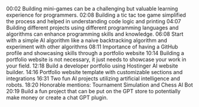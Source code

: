 00:02 Building mini-games can be a challenging but valuable learning experience for programmers.
02:08 Building a tic tac toe game simplified the process and helped in understanding code logic and printing
04:07 Building different projects using different programming languages and algorithms can enhance programming skills and knowledge.
06:08 Start with a simple AI algorithm like a naive backtracking algorithm and experiment with other algorithms
08:11 Importance of having a GitHub profile and showcasing skills through a portfolio website
10:14 Building a portfolio website is not necessary, it just needs to showcase your work in your field.
12:18 Build a developer portfolio using Hostinger AI website builder.
14:16 Portfolio website template with customizable sections and integrations
16:31 Two fun AI projects utilizing artificial intelligence and robots.
18:20 Honorable mentions: Tournament Simulation and Chess AI Bot
20:19 Build a fun project that can be put on the GPT store to potentially make money or create a chat GPT plugin.